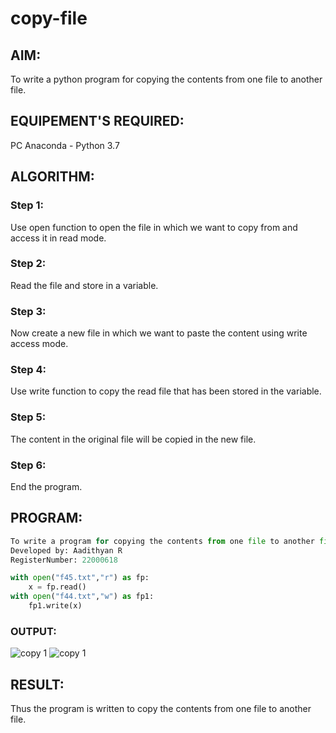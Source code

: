 # copy-file
## AIM:
To write a python program for copying the contents from one file to another file.
## EQUIPEMENT'S REQUIRED: 
PC
Anaconda - Python 3.7
## ALGORITHM: 
### Step 1:

Use open function to open the file in which we want to copy from and access it in read mode.

### Step 2: 
 
Read the file and store in a variable.

### Step 3: 

Now create a new file in which we want to paste the content using write access mode.

### Step 4:  

Use write function to copy the read file that has been stored in the variable.

### Step 5:

The content in the original file will be copied in the new file.

### Step 6: 

End the program.

## PROGRAM:

```python
To write a program for copying the contents from one file to another file.
Developed by: Aadithyan R 
RegisterNumber: 22000618

with open("f45.txt","r") as fp:
    x = fp.read()
with open("f44.txt","w") as fp1:
    fp1.write(x)
```

### OUTPUT:
![copy 1](https://github.com/vinodhini-17/copy-file/assets/145742741/fc79171c-3fe7-4a85-8fde-74079ca6aa1e)
![copy 1](https://github.com/vinodhini-17/copy-file/assets/145742741/190d67a0-e1db-478f-856d-86dc3a5447d8)

## RESULT:
Thus the program is written to copy the contents from one file to another file.
